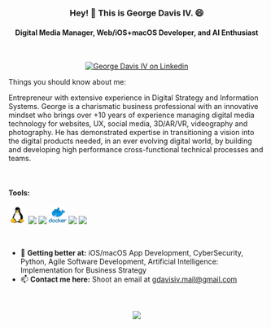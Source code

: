 
<h3 align="center">Hey! 👋 This is George Davis IV. 😄 </h3>

<h4 align="center">Digital Media Manager, Web/iOS+macOS Developer, and AI Enthusiast</h4>

</br>
<p align="center">
<a href="https://www.linkedin.com/in/gdavisiv/" target="_blank">
<img alt="George Davis IV on Linkedin" src="https://avatars3.githubusercontent.com/u/357098?s=200&v=4" width="40" height="40" >
</a>
</p>

Things you should know about me:

Entrepreneur with extensive experience in Digital Strategy and Information Systems. George is a charismatic business professional with an innovative mindset who brings over +10 years of experience managing digital media technology for websites, UX, social media, 3D/AR/VR, videography and photography. He has demonstrated expertise in transitioning a vision into the digital products needed, in an ever evolving digital world, by building and developing high performance cross-functional technical processes and teams. 

</br>

#### Tools:
<code><img height="35" src="https://raw.githubusercontent.com/github/explore/80688e429a7d4ef2fca1e82350fe8e3517d3494d/topics/linux/linux.png"></code>
<code><img height="35" src="https://www.kali.org/wp-content/uploads/2019/12/kali-square.png"></code>
<code><img height="35" src="https://git-scm.com/images/logos/logomark-white@2x.png"></code>
<code><img height="35" src="https://raw.githubusercontent.com/github/explore/80688e429a7d4ef2fca1e82350fe8e3517d3494d/topics/docker/docker.png"></code>
<code><img height="35" src="https://resources.jetbrains.com/storage/products/pycharm/img/meta/pycharm_logo_300x300.png"></code>
<code><img height="35" src="https://developer.apple.com/design/human-interface-guidelines/macos/images/app-icon-realistic-materials.png"></code>

</br>

- 🌱 <b>Getting better at:</b> iOS/macOS App Development, CyberSecurity, Python, Agile Software Development, Artificial Intelligence: Implementation for Business Strategy
- 📫 <b>Contact me here:</b> Shoot an email at <a href="mailto:gdavisiv.mail@gmail.com" target="_blank">gdavisiv.mail@gmail.com</a>

</br>
<p align='center'>
<img align='center' src="https://visitor-badge.glitch.me/badge?page_id=gdavisiv.visitor-badge">
<p/>
